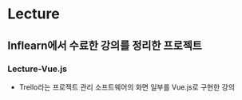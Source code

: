 # Lecture
## Inflearn에서 수료한 강의를 정리한 프로젝트


### Lecture-Vue.js
- Trello라는 프로젝트 관리 소프트웨어의 화면 일부를 Vue.js로 구현한 강의 

